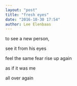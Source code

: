 ```yaml
---
layout: "post"
title: "fresh eyes"
date: "2016-10-30 17:54"
author: Lee Elenbaas
---
```

to see a new person,

see it from his eyes

feel the same fear rise up again

as if it was me

all over again
